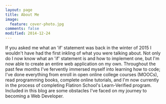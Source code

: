 ```yaml
---
layout: page
title: About Me
image:
  feature: cover-photo.jpg
comments: false
modified: 2014-12-24
---
```


If you asked me what an 'if' statement was back in the winter of 2015 I wouldn't have had the first inkling of what you were talking about. Not only do I now know what an 'if' statement is and how to implement one, but I'm now able to create an entire web application on my own. Throughout the past few months I've fervently immersed myself into learning how to code; I've done everything from enroll in open online college courses (MOOCs), read programming books, complete online tutorials, and I'm now currently in the process of completing Flatiron School's Learn-Verified program. Included in this blog are some obstacles I've faced on my journey to becoming a Web Developer.
